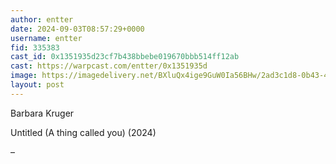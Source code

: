 ```yaml
---
author: entter
date: 2024-09-03T08:57:29+0000
username: entter
fid: 335383
cast_id: 0x1351935d23cf7b438bbebe019670bbb514ff12ab
cast: https://warpcast.com/entter/0x1351935d
image: https://imagedelivery.net/BXluQx4ige9GuW0Ia56BHw/2ad3c1d8-0b43-4d82-3a86-cf3ff4f15c00/original
layout: post
---
```

Barbara Kruger  
  
Untitled (A thing called you) (2024)  
  
–  

<img src='https://imagedelivery.net/BXluQx4ige9GuW0Ia56BHw/2ad3c1d8-0b43-4d82-3a86-cf3ff4f15c00/original' alt='' referrerpolicy='no-referrer'/>